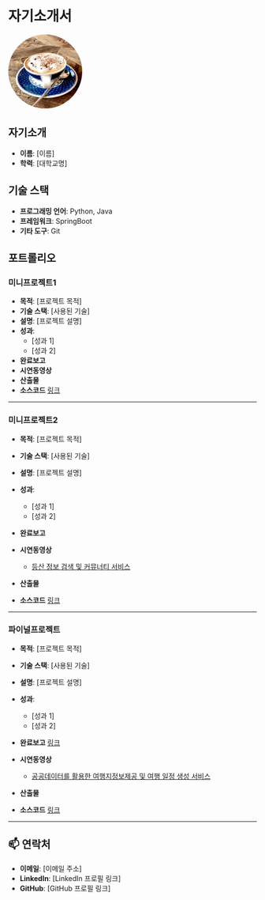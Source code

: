 # 자기소개서
<img src='./img/coffe.jpg' width='150' height='150' style='border-radius:50%'>

## 자기소개
- **이름**: [이름]
- **학력**: [대학교명] 
## 기술 스택
- **프로그래밍 언어**: Python, Java
- **프레임워크**: SpringBoot
- **기타 도구**: Git
## 포트롤리오
### 미니프로젝트1
- **목적**: [프로젝트 목적]
- **기술 스택**: [사용된 기술]
- **설명**: [프로젝트 설명]
- **성과**: 
  - [성과 1]
  - [성과 2]
- **완료보고**
- **시연동영상**
- **산출물** 
- **소스코드** [링크](https://sang105kr.github.com/sang105kr/demo)
---
### 미니프로젝트2
- **목적**: [프로젝트 목적]
- **기술 스택**: [사용된 기술]
- **설명**: [프로젝트 설명]
- **성과**: 
  - [성과 1]
  - [성과 2]
- **완료보고**
- **시연동영상**
  - [등산 정보 검색 및 커뮤너티 서비스](https://youtu.be/hjBpcs0HKKU)
- **산출물** 
  
- **소스코드** [링크](https://github.com/sang105kr/kdt_demo.git)
---
### 파이널프로젝트
- **목적**: [프로젝트 목적]
- **기술 스택**: [사용된 기술]
- **설명**: [프로젝트 설명]
- **성과**: 
  - [성과 1]
  - [성과 2]
- **완료보고** [링크](./docs/final.pdf)
- **시연동영상** 
  - [공공데이터를 활용한 여행지정보제공 및 여행 일정 생성 서비스](https://youtu.be/50OFf5r6NGw)
  
- **산출물** 
- **소스코드** [링크](https://github.com/sang105kr/kdt_demo.git)
  
---  

## 📫 연락처

- **이메일**: [이메일 주소]
- **LinkedIn**: [LinkedIn 프로필 링크]
- **GitHub**: [GitHub 프로필 링크]